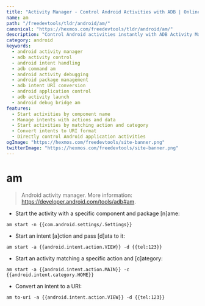 ```yaml
---
title: "Activity Manager - Control Android Activities with ADB | Online Free DevTools by Hexmos"
name: am
path: "/freedevtools/tldr/android/am/"
canonical: "https://hexmos.com/freedevtools/tldr/android/am/"
description: "Control Android activities instantly with ADB Activity Manager. Start components, manage intents and convert to URIs using command line. Free online tool, no registration required."
category: android
keywords:
  - android activity manager
  - adb activity control
  - android intent handling
  - adb command am
  - android activity debugging
  - android package management
  - adb intent URI conversion
  - android application control
  - adb activity launch
  - android debug bridge am
features:
  - Start activities by component name
  - Manage intents with actions and data
  - Start activities by matching action and category
  - Convert intents to URI format
  - Directly control Android application activities
ogImage: "https://hexmos.com/freedevtools/site-banner.png"
twitterImage: "https://hexmos.com/freedevtools/site-banner.png"
---
```


# am

> Android activity manager.
> More information: <https://developer.android.com/tools/adb#am>.

- Start the activity with a specific component and package [n]ame:

`am start -n {{com.android.settings/.Settings}}`

- Start an intent [a]ction and pass [d]ata to it:

`am start -a {{android.intent.action.VIEW}} -d {{tel:123}}`

- Start an activity matching a specific action and [c]ategory:

`am start -a {{android.intent.action.MAIN}} -c {{android.intent.category.HOME}}`

- Convert an intent to a URI:

`am to-uri -a {{android.intent.action.VIEW}} -d {{tel:123}}`
